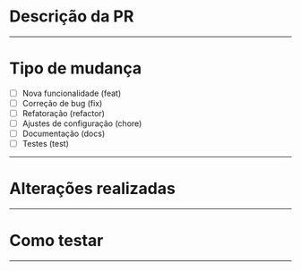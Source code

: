 # Descrição da PR

<!--
Descreva de forma objetiva o que foi implementado ou alterado.
-->

---

# Tipo de mudança

- [ ] Nova funcionalidade (feat)
- [ ] Correção de bug (fix)
- [ ] Refatoração (refactor)
- [ ] Ajustes de configuração (chore)
- [ ] Documentação (docs)
- [ ] Testes (test)

---

# Alterações realizadas

<!--
Liste as principais mudanças deste PR. Exemplo:
- Adiciona configuração inicial do TypeScript
- Cria estrutura base com Express e rota /health
- Configura Dockerfile e docker-compose
-->

---

# Como testar

<!--
Passos sugeridos para validar esta PR:

1. Instalar dependências:
   npm install

2. Executar migrations (se houver):
   npm run db:migrate

3. Rodar aplicação em dev:
   npm run dev

4. Testar endpoint de health:
   curl http://localhost:3000/health
-->

---